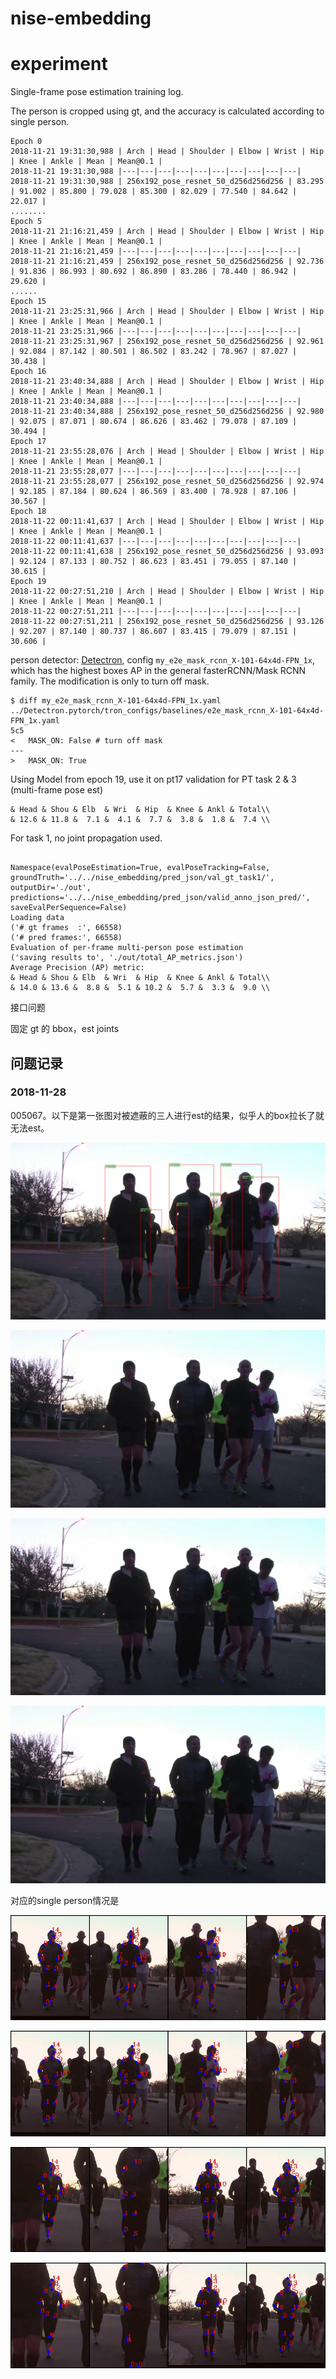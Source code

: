 # nise-embedding



# experiment

Single-frame pose estimation training log. 

The person is cropped using gt, and the  accuracy is calculated according to single person.

```
Epoch 0
2018-11-21 19:31:30,988 | Arch | Head | Shoulder | Elbow | Wrist | Hip | Knee | Ankle | Mean | Mean@0.1 |
2018-11-21 19:31:30,988 |---|---|---|---|---|---|---|---|---|---|
2018-11-21 19:31:30,988 | 256x192_pose_resnet_50_d256d256d256 | 83.295 | 91.002 | 85.800 | 79.028 | 85.300 | 82.029 | 77.540 | 84.642 | 22.017 |
........
Epoch 5
2018-11-21 21:16:21,459 | Arch | Head | Shoulder | Elbow | Wrist | Hip | Knee | Ankle | Mean | Mean@0.1 |
2018-11-21 21:16:21,459 |---|---|---|---|---|---|---|---|---|---|
2018-11-21 21:16:21,459 | 256x192_pose_resnet_50_d256d256d256 | 92.736 | 91.836 | 86.993 | 80.692 | 86.890 | 83.286 | 78.440 | 86.942 | 29.620 |
......
Epoch 15
2018-11-21 23:25:31,966 | Arch | Head | Shoulder | Elbow | Wrist | Hip | Knee | Ankle | Mean | Mean@0.1 |
2018-11-21 23:25:31,966 |---|---|---|---|---|---|---|---|---|---|
2018-11-21 23:25:31,967 | 256x192_pose_resnet_50_d256d256d256 | 92.961 | 92.084 | 87.142 | 80.501 | 86.502 | 83.242 | 78.967 | 87.027 | 30.438 |
Epoch 16
2018-11-21 23:40:34,888 | Arch | Head | Shoulder | Elbow | Wrist | Hip | Knee | Ankle | Mean | Mean@0.1 |
2018-11-21 23:40:34,888 |---|---|---|---|---|---|---|---|---|---|
2018-11-21 23:40:34,888 | 256x192_pose_resnet_50_d256d256d256 | 92.980 | 92.075 | 87.071 | 80.674 | 86.626 | 83.462 | 79.078 | 87.109 | 30.494 |
Epoch 17
2018-11-21 23:55:28,076 | Arch | Head | Shoulder | Elbow | Wrist | Hip | Knee | Ankle | Mean | Mean@0.1 |
2018-11-21 23:55:28,077 |---|---|---|---|---|---|---|---|---|---|
2018-11-21 23:55:28,077 | 256x192_pose_resnet_50_d256d256d256 | 92.974 | 92.185 | 87.184 | 80.624 | 86.569 | 83.400 | 78.928 | 87.106 | 30.567 |
Epoch 18
2018-11-22 00:11:41,637 | Arch | Head | Shoulder | Elbow | Wrist | Hip | Knee | Ankle | Mean | Mean@0.1 |
2018-11-22 00:11:41,637 |---|---|---|---|---|---|---|---|---|---|
2018-11-22 00:11:41,638 | 256x192_pose_resnet_50_d256d256d256 | 93.093 | 92.124 | 87.133 | 80.752 | 86.623 | 83.451 | 79.055 | 87.140 | 30.615 |
Epoch 19
2018-11-22 00:27:51,210 | Arch | Head | Shoulder | Elbow | Wrist | Hip | Knee | Ankle | Mean | Mean@0.1 |
2018-11-22 00:27:51,211 |---|---|---|---|---|---|---|---|---|---|
2018-11-22 00:27:51,211 | 256x192_pose_resnet_50_d256d256d256 | 93.126 | 92.207 | 87.140 | 80.737 | 86.607 | 83.415 | 79.079 | 87.151 | 30.606 |
```



person detector: [Detectron](https://github.com/roytseng-tw/Detectron.pytorch#supported-network-modules), config `my_e2e_mask_rcnn_X-101-64x4d-FPN_1x`, which has the highest boxes AP in the general fasterRCNN/Mask RCNN family. The modification is only to turn off mask. 

```
$ diff my_e2e_mask_rcnn_X-101-64x4d-FPN_1x.yaml ../Detectron.pytorch/tron_configs/baselines/e2e_mask_rcnn_X-101-64x4d-FPN_1x.yaml
5c5
<   MASK_ON: False # turn off mask
---
>   MASK_ON: True
```



Using Model from epoch 19, use it on pt17 validation for PT task 2 & 3 (multi-frame pose est)

```
& Head & Shou & Elb  & Wri  & Hip  & Knee & Ankl & Total\\
& 12.6 & 11.8 &  7.1 &  4.1 &  7.7 &  3.8 &  1.8 &  7.4 \\
```



For task 1, no joint propagation used.

```

Namespace(evalPoseEstimation=True, evalPoseTracking=False, groundTruth='../../nise_embedding/pred_json/val_gt_task1/', outputDir='./out', predictions='../../nise_embedding/pred_json/valid_anno_json_pred/', saveEvalPerSequence=False)
Loading data
('# gt frames  :', 66558)
('# pred frames:', 66558)
Evaluation of per-frame multi-person pose estimation
('saving results to', './out/total_AP_metrics.json')
Average Precision (AP) metric:
& Head & Shou & Elb  & Wri  & Hip  & Knee & Ankl & Total\\
& 14.0 & 13.6 &  8.8 &  5.1 & 10.2 &  5.7 &  3.3 &  9.0 \\
```

接口问题

固定 gt 的 bbox，est joints



## 问题记录

### 2018-11-28

005067。以下是第一张图对被遮蔽的三人进行est的结果，似乎人的box拉长了就无法est。

![00000001](assets/00000001.jpg)

![00000001_id_04](assets/00000001_id_04.jpg)

![00000001_id_05](assets/00000001_id_05.jpg)

![00000001_id_06](assets/00000001_id_06.jpg)

对应的single person情况是

![val_124_gt](assets/val_124_gt.jpg)

![val_124_pred](assets/val_124_pred.jpg)

![val_125_gt](assets/val_125_gt.jpg)

![val_125_pred](assets/val_125_pred.jpg)